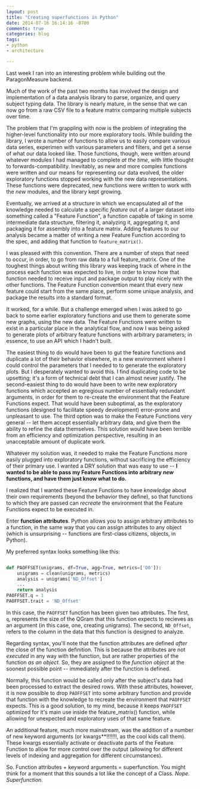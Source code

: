 ```yaml
---
layout: post
title: "Creating superfunctions in Python"
date: 2014-07-16 16:14:16 -0700
comments: true
categories: blog
tags:
- python
- architecture

---
```


Last week I ran into an interesting problem while building out the ParagonMeasure backend.

Much of the work of the past two months has involved the design and implementation of a data analysis library to parse, organize, and query subject typing data. The library is nearly mature, in the sense that we can now go from a raw CSV file to a feature matrix comparing multiple subjects over time.

The problem that I'm grappling with now is the problem of integrating the higher-level functionality into our more exploratory tools. While building the library, I wrote a number of functions to allow us to easily compare various data series, experimen with various parameters and filters, and get a sense of what our data looked like. Those functions, though, were written around whatever modules I had managed to complete *at the time*, with little thought to forwards-compatibility. Inevitably, as new and more complex functions were written and our means for representing our data evolved, the older exploratory functions stopped working with the new data representations. These functions were deprecated, new functions were written to work with the *new* modules, and the library kept growing.

<!--more-->

Eventually, we arrived at a structure in which we encapsulated all of the knowledge needed to calculate a specific *feature* out of a larger dataset into something called a "Feature Function", a function capable of taking in some intermediate data structure, filtering it, analyzing it, aggregating it, and packaging it for assembly into a feature matrix. Adding features to our analysis became a matter of writing a new Feature Function according to the spec, and adding that function to `feature_matrix()`.

I was pleased with this convention. There are a number of steps that need to occur, in order, to go from raw data to a full feature_matrix. One of the toughest things about writing this library was keeping track of where in the process each function was expected to live, in order to know how that function needed to receive input and package output to play nicely with the other functions. The Feature Function convention meant that every new feature could start from the same place, perform some unique analysis, and package the results into a standard format.

It worked, for a while. But a challenge emerged when I was asked to go back to some earlier exploratory functions and use them to generate some new graphs, using the new data. The Feature Functions were written to exist in a particular place in the analytical flow, and now I was being asked to generate plots of arbitrary feature functions with arbitrary parameters; in essence, to use an API which I hadn't built.

The easiest thing to do would have been to gut the feature functions and duplicate a lot of their behavior elsewhere, in a new environment where I could control the parameters that I needed to to generate the exploratory plots. But I desperately wanted to avoid this. I find duplicating code to be upsetting; it's a form of technical debt that I can almost never justify. The second-easiest thing to do would have been to write new exploratory functions which accepted an egregious number of essentially redundant arguments, in order for them to re-create the environment that the Feature Functions expect. That would have been suboptimal, as the exploratory functions (designed to facilitate speedy development) error-prone and unpleasant to use. The third option was to make the Feature Functions very general -- let them accept essentially arbitrary data, and give them the ability to refine the data themselves. This solution would have been terrible from an efficiency and optimization perspective, resulting in an unacceptable amount of duplicate work.

Whatever my solution was, it needed to make the Feature Functions more easily plugged into exploratory functions, without sacrificing the efficiency of their primary use. I wanted a DRY solution that was easy to use -- **I wanted to be able to pass my Feature Functions into arbitrary *new* functions, and have them just know what to do.**

I realized that I wanted these Feature Functions to have *knowledge* about their own requirements (beyond the behavior they define), so that functions to which they are passed can *recreate* the environment that the Feature Functions expect to be executed in.

Enter **function attributes**. Python allows you to assign arbitrary attributes to a function, in the same way that you can assign attributes to any object (which is unsurprising -- functions are first-class citizens, objects, in Python).

My preferred syntax looks something like this:

```python

def PAOFFSET(unigrams, df=True, agg=True, metrics=['O0']):
    unigrams = clean(unigrams, metrics)
    analysis = unigrams['ND_Offset']
	...
    return analysis
PAOFFSET.q = 1
PAOFFSET.trait = 'ND_Offset'

```

In this case, the `PAOFFSET` function has been given two attributes. The first, `q`, represents the size of the QGram that this function expects to recieves as an argument (in this case, one, creating unigrams). The second, `ND_Offset`, refers to the column in the data that this function is designed to analyze.

Regarding syntax, you'll note that the function attributes are defined *after* the close of the function definition. This is because the attributes are not *executed* in any way with the function, but are rather properties of the function *as an object*. So, they are assigned to the *function object* at the soonest possible point -- immediately after the function is defined.

Normally, this function would be called only after the subject's data had been processed to extract the desired rows. With these attributes, however, it is now possible to drop `PAOFFSET` into some arbitrary function and provide that function with the knowledge to recreate the environment that `PAOFFSET` expects. This is a good solution, to my mind, because it keeps `PAOFFSET` optimized for it's main use inside the feature_matrix() function, while allowing for unexpected and exploratory uses of that same feature.

An additional feature, much more mainstream, was the addition of a number of new keyword arguments (or kwargs**!!!!!!!, as the cool kids call them). These kwargs essentially activate or deactivate parts of the Feature Function to allow for more control over the output (allowing for different levels of indexing and aggregation for different circumstances).

So. Function attributes + keyword arguments =  superfunction. You might think for a moment that this sounds a lot like the concept of a Class. *Nope. Superfunction.*